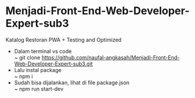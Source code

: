 # Menjadi-Front-End-Web-Developer-Expert-sub3
Katalog Restoran PWA + Testing and Optimized

- Dalam terminal vs code<br />
  ~ git clone https://github.com/naufal-angkasah/Menjadi-Front-End-Web-Developer-Expert-sub3.git
- Lalu instal package <br />
  ~ npm i
- Sudah bisa dijalankan, lihat di file package.json <br />
  ~ npm run start-dev
